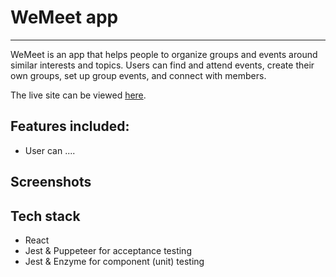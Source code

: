 # WeMeet app

---
WeMeet is an app that helps people to organize groups and events around similar interests and topics. Users can find and attend events, create their own groups, set up group events, and connect with members.

The live site can be viewed [here]().

## Features included:
* User can ....

## Screenshots


## Tech stack
* React
* Jest & Puppeteer for acceptance testing
* Jest & Enzyme for component (unit) testing
